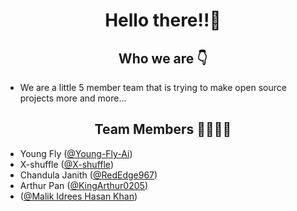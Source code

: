 <h1 align="center">Hello there!!👋</h1>
<h2 align="center">Who we are 👇</h2>
<ul>
  <li>We are a little 5 member team that is trying to make open source projects more and more...</li>
</ul>

<h2 align="center">Team Members 👨👨👨👨</h2>

* Young Fly ([@Young-Fly-Ai](https://github.com/Young-Fly-Ai))
* X-shuffle ([@X-shuffle](https://github.com/X-shuffle))
* Chandula Janith ([@RedEdge967](https://github.com/RedEdge967))
* Arthur Pan ([@KingArthur0205](https://github.com/KingArthur0205))
* ([@Malik Idrees Hasan Khan](https://github.com/MalikIdreesHasanKhan))
